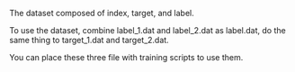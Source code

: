 The dataset composed of index, target, and label.

To use the dataset, combine label_1.dat and label_2.dat as label.dat, do the same thing to target_1.dat and target_2.dat.

You can place these three file with training scripts to use them.  